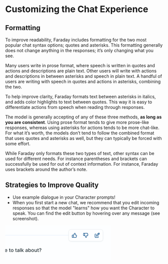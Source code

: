 # Customizing the Chat Experience

## Formatting

To improve readability, Faraday includes formatting for the two most popular chat syntax options; quotes and asterisks. This formatting generally does not change anything in the responses; it’s only changing what you see.

Many users write in prose format, where speech is written in quotes and actions and descriptions are plain text. Other users will write with actions and descriptions in between asterisks and speech in plain text. A handful of users are writing with speech in quotes and actions in asterisks, combining the two.

To help improve clarity, Faraday formats text between asterisks in italics, and adds color highlights to text between quotes. This way it is easy to differentiate actions from speech when reading through responses.

The model is generally accepting of any of these three methods, **as long as you are consistent**. Using prose format tends to give more prose-like responses, whereas using asterisks for actions tends to be more chat-like. For what it’s worth, the models don’t tend to follow the combined format that uses quotes and asterisks as well, but they can typically be forced with some effort.

While Faraday only formats these two types of text, other syntax can be used for different needs. For instance parentheses and brackets can successfully be used for out of context information. For instance, Faraday uses brackets around the author’s note.

## Strategies to Improve Quality

- Use example dialogue in your Character prompts!
- When you first start a new chat, we recommend that you edit incoming responses so that the model "learns" how you want the Character to speak. You can find the edit button by hovering over any message (see screenshot).

![Edit](../images/edit.png)
